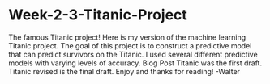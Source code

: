 # Week-2-3-Titanic-Project

The famous Titanic project! Here is my version of the machine learning Titanic project. The goal of this project is to construct a predictive model that can predict survivors
on the Titanic. I used several different predictive models with varying levels of accuracy. Blog Post Titanic was the first draft. Titanic revised is the final draft. Enjoy and thanks for reading! -Walter
